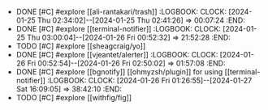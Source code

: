 - DONE [#C] #explore [[ali-rantakari/trash]]
  :LOGBOOK:
  CLOCK: [2024-01-25 Thu 02:34:02]--[2024-01-25 Thu 02:41:26] =>  00:07:24
  :END:
- DONE [#C] #explore [[terminal-notifier]]
  :LOGBOOK:
  CLOCK: [2024-01-25 Thu 03:00:04]--[2024-01-26 Fri 00:52:32] =>  21:52:28
  :END:
- TODO [#C] #explore [[sheagcraig/yo]]
- DONE [#C] #explore [[vjeantet/alerter]]
  :LOGBOOK:
  CLOCK: [2024-01-26 Fri 00:52:54]--[2024-01-26 Fri 02:50:02] =>  01:57:08
  :END:
- DONE [#C] #explore [[bgnotify]] [[ohmyzsh/plugin]] for using [[terminal-notifier]]
  :LOGBOOK:
  CLOCK: [2024-01-26 Fri 01:26:55]--[2024-01-27 Sat 16:09:05] =>  38:42:10
  :END:
- TODO [#C] #explore [[withfig/fig]]